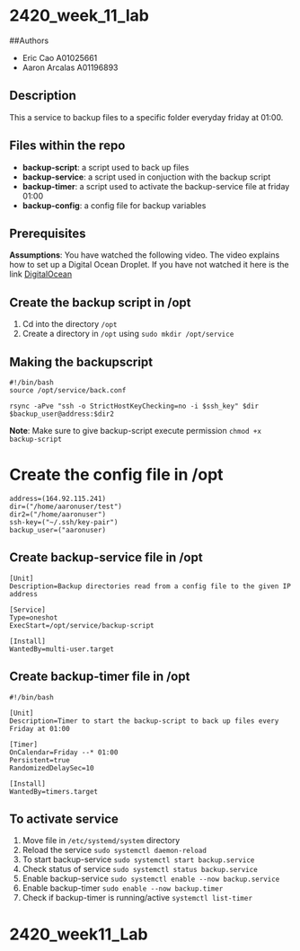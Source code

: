 # 2420_week_11_lab

##Authors
- Eric Cao A01025661
- Aaron Arcalas A01196893

## Description
This a service to backup files to a specific folder everyday friday at 01:00.

## Files within the repo
- **backup-script**: a script used to back up files
- **backup-service**: a script used in conjuction with the backup script
- **backup-timer**: a script used to activate the backup-service file at friday 01:00
- **backup-config**: a config file for backup variables

## Prerequisites
**Assumptions**: You have watched the following video. The video explains how to set up a Digital Ocean Droplet.
If you have not watched it here is the link [DigitalOcean](https://vimeo.com/758870226/f75da348fc?embedded=true&source=video_title&owner=17609105)

## Create the backup script in /opt
1. Cd into the directory `/opt`
2. Create a directory in `/opt` using `sudo mkdir /opt/service`

## Making the backupscript

```
#!/bin/bash
source /opt/service/back.conf

rsync -aPve "ssh -o StrictHostKeyChecking=no -i $ssh_key" $dir $backup_user@address:$dir2
```
**Note**: Make sure to give backup-script execute permission `chmod +x backup-script`

# Create the config file in /opt

```
address=(164.92.115.241)
dir=("/home/aaronuser/test")
dir2=("/home/aaronuser")
ssh-key=("~/.ssh/key-pair")
backup_user=("aaronuser)
```

## Create backup-service file in /opt

```
[Unit]
Description=Backup directories read from a config file to the given IP address

[Service]
Type=oneshot
ExecStart=/opt/service/backup-script

[Install]
WantedBy=multi-user.target
```

## Create backup-timer file in /opt

```
#!/bin/bash

[Unit]
Description=Timer to start the backup-script to back up files every Friday at 01:00

[Timer]
OnCalendar=Friday --* 01:00
Persistent=true
RandomizedDelaySec=10

[Install]
WantedBy=timers.target
```

## To activate service
1. Move file in `/etc/systemd/system` directory
2. Reload the service `sudo systemctl daemon-reload`
3. To start backup-service `sudo systemctl start backup.service`
4. Check status of service `sudo systemctl status backup.service`
5. Enable backup-service `sudo systemctl enable --now backup.service`
6. Enable backup-timer `sudo enable --now backup.timer`
7. Check if backup-timer is running/active `systemctl list-timer`
# 2420_week11_Lab
